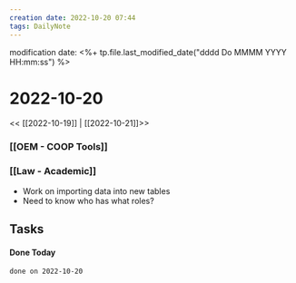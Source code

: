 ```yaml
---
creation date: 2022-10-20 07:44
tags: DailyNote 
---
```


modification date: <%+ tp.file.last_modified_date("dddd Do MMMM YYYY HH:mm:ss") %> 

# 2022-10-20


<< [[2022-10-19]] | [[2022-10-21]]>>


### [[OEM - COOP Tools]]


### [[Law - Academic]]
* Work on importing data into new tables
* Need to know who has what roles?

## Tasks


#### Done Today

```tasks
done on 2022-10-20
```

